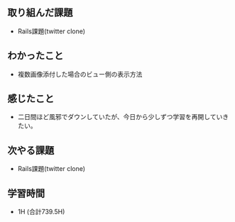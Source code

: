 ## 取り組んだ課題
- Rails課題(twitter clone)

## わかったこと
- 複数画像添付した場合のビュー側の表示方法
  
## 感じたこと
- 二日間ほど風邪でダウンしていたが、今日から少しずつ学習を再開していきたい。
  
## 次やる課題  
- Rails課題(twitter clone)
  
## 学習時間  
- 1H (合計739.5H)
